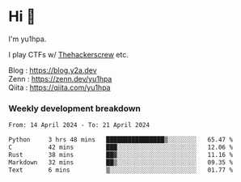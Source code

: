 # Hi 👋

I'm yu1hpa.

I play CTFs w/ [Thehackerscrew](https://www.thehackerscrew.team/) etc.

Blog : https://blog.y2a.dev  
Zenn : https://zenn.dev/yu1hpa  
Qiita : https://qiita.com/yu1hpa  

### Weekly development breakdown

<!--START_SECTION:waka-->

```txt
From: 14 April 2024 - To: 21 April 2024

Python     3 hrs 48 mins   ████████████████▒░░░░░░░░   65.47 %
C          42 mins         ███░░░░░░░░░░░░░░░░░░░░░░   12.06 %
Rust       38 mins         ██▓░░░░░░░░░░░░░░░░░░░░░░   11.16 %
Markdown   32 mins         ██▒░░░░░░░░░░░░░░░░░░░░░░   09.35 %
Text       6 mins          ▒░░░░░░░░░░░░░░░░░░░░░░░░   01.77 %
```

<!--END_SECTION:waka-->

